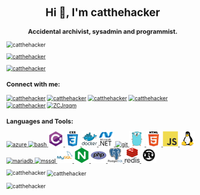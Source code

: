 <h1 align="center">Hi 👋, I'm catthehacker</h1>
<h3 align="center">Accidental archivist, sysadmin and programmist.</h3>

<p align="left"> <img src="https://komarev.com/ghpvc/?username=catthehacker&label=Profile%20views&color=0e75b6&style=flat" alt="catthehacker" /> </p>

<p align="left"> <a href="https://github.com/ryo-ma/github-profile-trophy"><img src="https://github-profile-trophy.vercel.app/?username=catthehacker&theme=onedark&no-frame=true" alt="catthehacker" /></a> </p>

<p align="left"> <a href="https://twitter.com/catthehacker" target="blank"><img src="https://img.shields.io/twitter/follow/catthehacker?logo=twitter&style=for-the-badge" alt="catthehacker" /></a> </p>

<h3 align="left">Connect with me:</h3>
<p align="left">
<a href="https://twitter.com/catthehacker" target="blank"><img align="center" src="https://cdn.jsdelivr.net/npm/simple-icons@3.0.1/icons/twitter.svg" alt="catthehacker" height="30" width="40" /></a>
<a href="https://stackoverflow.com/users/catthehacker" target="blank"><img align="center" src="https://cdn.jsdelivr.net/npm/simple-icons@3.0.1/icons/stackoverflow.svg" alt="catthehacker" height="30" width="40" /></a>
<a href="https://matrix.to/#/@hackercat:matrix.org" target="blank"><img align="center" src="https://cdn.jsdelivr.net/npm/simple-icons@3.0.1/icons/matrix.svg" alt="catthehacker" height="30" width="40" /></a>
<a href="https://keybase.io/catthehacker" target="blank"><img align="center" src="https://cdn.jsdelivr.net/npm/simple-icons@3.0.1/icons/keybase.svg" alt="catthehacker" height="30" width="40" /></a>
<a href="https://instagram.com/catthehacker" target="blank"><img align="center" src="https://cdn.jsdelivr.net/npm/simple-icons@3.0.1/icons/instagram.svg" alt="catthehacker" height="30" width="40" /></a>
<a href="https://a.hackerc.at/discord" target="blank"><img align="center" src="https://cdn.jsdelivr.net/npm/simple-icons@3.0.1/icons/discord.svg" alt="ZCJrqqm" height="30" width="40" /></a>
</p>

<h3 align="left">Languages and Tools:</h3>
<p align="left"> <a href="https://azure.microsoft.com/en-in/" target="_blank"> <img src="https://www.vectorlogo.zone/logos/microsoft_azure/microsoft_azure-icon.svg" alt="azure" width="40" height="40"/> </a> <a href="https://www.gnu.org/software/bash/" target="_blank"> <img src="https://www.vectorlogo.zone/logos/gnu_bash/gnu_bash-icon.svg" alt="bash" width="40" height="40"/> </a> <a href="https://www.w3schools.com/cs/" target="_blank"> <img src="https://raw.githubusercontent.com/devicons/devicon/master/icons/csharp/csharp-original.svg" alt="csharp" width="40" height="40"/> </a> <a href="https://www.w3schools.com/css/" target="_blank"> <img src="https://raw.githubusercontent.com/devicons/devicon/master/icons/css3/css3-original-wordmark.svg" alt="css3" width="40" height="40"/> </a> <a href="https://www.docker.com/" target="_blank"> <img src="https://raw.githubusercontent.com/devicons/devicon/master/icons/docker/docker-original-wordmark.svg" alt="docker" width="40" height="40"/> </a> <a href="https://dotnet.microsoft.com/" target="_blank"> <img src="https://raw.githubusercontent.com/devicons/devicon/master/icons/dot-net/dot-net-original-wordmark.svg" alt="dotnet" width="40" height="40"/> </a> <a href="https://git-scm.com/" target="_blank"> <img src="https://www.vectorlogo.zone/logos/git-scm/git-scm-icon.svg" alt="git" width="40" height="40"/> </a> <a href="https://golang.org" target="_blank"> <img src="https://raw.githubusercontent.com/devicons/devicon/master/icons/go/go-original.svg" alt="go" width="40" height="40"/> </a> <a href="https://www.w3.org/html/" target="_blank"> <img src="https://raw.githubusercontent.com/devicons/devicon/master/icons/html5/html5-original-wordmark.svg" alt="html5" width="40" height="40"/> </a> <a href="https://developer.mozilla.org/en-US/docs/Web/JavaScript" target="_blank"> <img src="https://raw.githubusercontent.com/devicons/devicon/master/icons/javascript/javascript-original.svg" alt="javascript" width="40" height="40"/> </a> <a href="https://www.linux.org/" target="_blank"> <img src="https://raw.githubusercontent.com/devicons/devicon/master/icons/linux/linux-original.svg" alt="linux" width="40" height="40"/> </a> <a href="https://mariadb.org/" target="_blank"> <img src="https://www.vectorlogo.zone/logos/mariadb/mariadb-icon.svg" alt="mariadb" width="40" height="40"/> </a> <a href="https://www.microsoft.com/en-us/sql-server" target="_blank"> <img src="https://cdn.worldvectorlogo.com/logos/microsoft-sql-server.svg" alt="mssql" width="40" height="40"/> </a> <a href="https://www.mysql.com/" target="_blank"> <img src="https://raw.githubusercontent.com/devicons/devicon/master/icons/mysql/mysql-original-wordmark.svg" alt="mysql" width="40" height="40"/> </a> <a href="https://www.nginx.com" target="_blank"> <img src="https://raw.githubusercontent.com/devicons/devicon/master/icons/nginx/nginx-original.svg" alt="nginx" width="40" height="40"/> </a> <a href="https://www.php.net" target="_blank"> <img src="https://raw.githubusercontent.com/devicons/devicon/master/icons/php/php-original.svg" alt="php" width="40" height="40"/> </a> <a href="https://www.postgresql.org" target="_blank"> <img src="https://raw.githubusercontent.com/devicons/devicon/master/icons/postgresql/postgresql-original-wordmark.svg" alt="postgresql" width="40" height="40"/> </a> <a href="https://redis.io" target="_blank"> <img src="https://raw.githubusercontent.com/devicons/devicon/master/icons/redis/redis-original-wordmark.svg" alt="redis" width="40" height="40"/> </a> <a href="https://www.rust-lang.org" target="_blank"> <img src="https://raw.githubusercontent.com/devicons/devicon/master/icons/rust/rust-plain.svg" alt="rust" width="40" height="40"/> </a> </p>

<p><img align="left" src="https://github-readme-stats.vercel.app/api/top-langs?username=catthehacker&show_icons=true&locale=en&layout=compact" alt="catthehacker" /></p>

<p>&nbsp;<img align="center" src="https://github-readme-stats.vercel.app/api?username=catthehacker&show_icons=true&locale=en" alt="catthehacker" /></p>

<p><img align="center" src="https://github-readme-streak-stats.herokuapp.com/?user=catthehacker&" alt="catthehacker" /></p>
